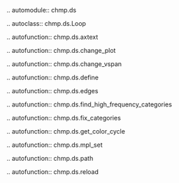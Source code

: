
.. automodule:: chmp.ds

.. autoclass:: chmp.ds.Loop

.. autofunction:: chmp.ds.axtext

.. autofunction:: chmp.ds.change_plot

.. autofunction:: chmp.ds.change_vspan

.. autofunction:: chmp.ds.define

.. autofunction:: chmp.ds.edges

.. autofunction:: chmp.ds.find_high_frequency_categories

.. autofunction:: chmp.ds.fix_categories

.. autofunction:: chmp.ds.get_color_cycle

.. autofunction:: chmp.ds.mpl_set

.. autofunction:: chmp.ds.path

.. autofunction:: chmp.ds.reload

